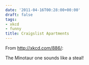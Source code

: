 ```yaml
---
date: '2011-04-16T00:28:00+00:00'
draft: false
tags:
- xkcd
- funny
title: Craigslist Apartments
---
```


From http://xkcd.com/886/:

The Minotaur one sounds like a steal!

